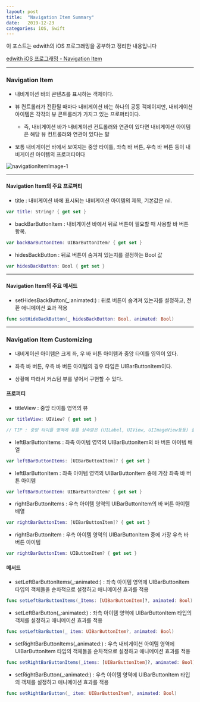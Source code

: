 ```yaml
---
layout: post
title:  "Navigation Item Summary"
date:   2019-12-23
categories: iOS, Swift
---
```


이 포스트는 edwith의 iOS 프로그래밍을 공부하고 정리한 내용입니다

[edwith iOS 프로그래밍 - Navigation Item](https://www.edwith.org/boostcourse-ios/lecture/16903/)

- - -

### Navigation Item

- 내비게이션 바의 콘텐츠를 표시하는 객체이다.

- 뷰 컨트롤러가 전환될 때마다 내비게이션 바는 하나의 공동 객체이지만, 내비게이션 아이템은 각각의 뷰 콘트롤러가 가지고 있는 프로퍼티이다.

    - 즉, 내비게이션 바가 내비게이션 컨트롤러와 연관이 있다면 내비게이션 아이템은 해당 뷰 컨트롤러와 연관이 있다는 말
    
- 보통 내비게이션 바에서 보여지는 중앙 타이틀, 좌측 바 버튼, 우측 바 버튼 등이 내비게이션 아이템의 프로퍼티이다

![navigationItemImage-1]()

- - -

#### Navigation Item의 주요 프로퍼티

- title : 내비게이션 바에 표시되는 내비게이션 아이템의 제목, 기본값은 nil.

```swift
var title: String? { get set }
```

- backBarButtonItem : 내비게이션 바에서 뒤로 버튼이 필요할 때 사용할 바 버튼 항목.

```swift
var backBarButtonItem: UIBarButtonItem? { get set }
```

- hidesBackButton : 뒤로 버튼이 숨겨져 있는지를 결정하는 Bool 값

```swift
var hidesBackButton: Bool { get set }
```

- - -

#### Navigation Item의 주요 메서드

- setHidesBackButton(_:animated:) : 뒤로 버튼이 숨겨져 있는지를 설정하고, 전환 애니메이션 효과 적용

```swift
func setHideBackButton(_ hidesBackButton: Bool, animated: Bool)
```

- - -

### Navigation Item Customizing

- 내비게이션 아이템은 크게 좌, 우 바 버튼 아이템과 중앙 타이틀 영역이 있다.

- 좌측 바 버튼, 우측 바 버튼 아이템의 경우 타입은 UIBarButtonItem이다.

- 상황에 따라서 커스텀 뷰를 넣어서 구현할 수 있다.

#### 프로퍼티

- titleView : 중앙 타이틀 영역의 뷰

```swift
var titleView: UIView? { get set }

// TIP : 중앙 타이틀 영역에 뷰를 상속받은 (UILabel, UIView, UIImageView등등) 클래스들을 표현할 수 있다
```

- leftBarButtonItems : 좌측 아이템 영역의 UIBarButtonItem의 바 버튼 아이템 배열

```swift
var leftBarButtonItems: [UIBarButtonItem]? { get set }
```

- leftBarButtonItem : 좌측 아이템 영역의 UIBarButtonItem 중에 가장 좌측 바 버튼 아이템

```swift
var leftBarButtonItem: UIBarButtonItem? { get set }
```

- rightBarButtonItems : 우측 아이템 영역의 UIBarButtonItem의 바 버튼 아이템 배열

```swift
var rightBarButtonItem: [UIBarButtonItem]? { get set }
```

- rightBarButtonItem : 우측 아이템 영역의 UIBarButtonItem 중에 가장 우측 바 버튼 아이템

```swift
var rightBarButtonItem: UIButtonItem? { get set }
```

#### 메서드

- setLeftBarButtonItems(_:animated:) : 좌측 아이템 영역에 UIBarButtonItem 타입의 객체들을 순차적으로 설정하고 애니메이션 효과를 적용

```swift
func setLeftBarButtonItems(_Items: [UIBarButtonItem]?, animated: Bool)
```

- setLeftBarButton(_:animated:) : 좌측 아이템 영역에  UIBarButtonItem 타입의 객체를 설정하고 애니메이션 효과를  적용

```swift
func setLeftBarButton(_ item: UIBarButtonItem?, animated: Bool)
```

- setRightBarButtonItems(_animated:) : 우측 내비게이션 아이템 영역에 UIBarButtonItem 타입의 객체들을 순차적으로 설정하고 애니메이션 효과를 적용

```swift
func setRightBarButtonItems(_items: [UIBarButtonItem]?, animated: Bool)
```

- setRightBarButton(_:animated:) : 우측 아이템 영역에 UIBarButtonItem 타입의 객체를 설정하고 애니메이션 효과를 적용

```swift
func setRightBarButton(_ item: UIBarButtonItem?, animated: Bool)
```